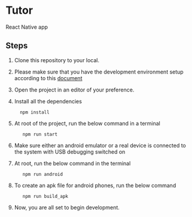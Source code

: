 # Tutor

React Native app

## Steps

1. Clone this repository to your local.

2. Please make sure that you have the development environment setup according to this [document](https://reactnative.dev/docs/environment-setup)

3. Open the project in an editor of your preference.

4. Install all the dependencies

    ```
      npm install
    ```
5. At root of the project, run the below command in a terminal

   ```
      npm run start 
    ```

6. Make sure either an android emulator or a real device is connected to the system with USB debugging switched on


7. At root, run the below command in the terminal

   ```
      npm run android 
    ```

8. To create an apk file for android phones, run the below command

   ```
      npm run build_apk 
    ```

9. Now, you are all set to begin development.
